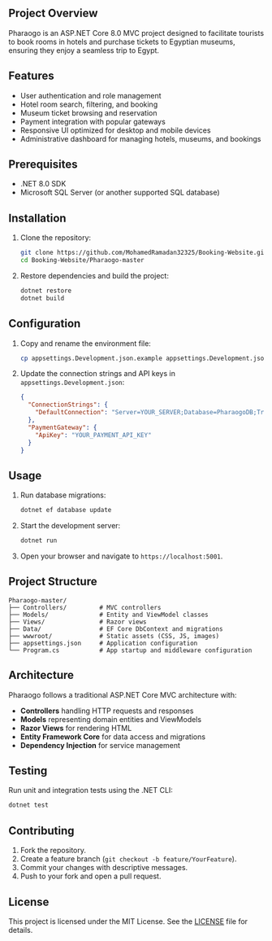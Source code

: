 ## Project Overview

Pharaogo is an ASP.NET Core 8.0 MVC project designed to facilitate tourists to book rooms in hotels and purchase tickets to Egyptian museums, ensuring they enjoy a seamless trip to Egypt.

## Features

* User authentication and role management
* Hotel room search, filtering, and booking
* Museum ticket browsing and reservation
* Payment integration with popular gateways
* Responsive UI optimized for desktop and mobile devices
* Administrative dashboard for managing hotels, museums, and bookings

## Prerequisites

* .NET 8.0 SDK
* Microsoft SQL Server (or another supported SQL database)

## Installation

1. Clone the repository:

   ```bash
   git clone https://github.com/MohamedRamadan32325/Booking-Website.git
   cd Booking-Website/Pharaogo-master
   ```

2. Restore dependencies and build the project:

   ```bash
   dotnet restore
   dotnet build
   ```

## Configuration

1. Copy and rename the environment file:

   ```bash
   cp appsettings.Development.json.example appsettings.Development.json
   ```

2. Update the connection strings and API keys in `appsettings.Development.json`:

   ```json
   {
     "ConnectionStrings": {
       "DefaultConnection": "Server=YOUR_SERVER;Database=PharaogoDB;Trusted_Connection=True;"
     },
     "PaymentGateway": {
       "ApiKey": "YOUR_PAYMENT_API_KEY"
     }
   }
   ```

## Usage

1. Run database migrations:

   ```bash
   dotnet ef database update
   ```

2. Start the development server:

   ```bash
   dotnet run
   ```

3. Open your browser and navigate to `https://localhost:5001`.

## Project Structure

```
Pharaogo-master/
├── Controllers/         # MVC controllers
├── Models/              # Entity and ViewModel classes
├── Views/               # Razor views
├── Data/                # EF Core DbContext and migrations
├── wwwroot/             # Static assets (CSS, JS, images)
├── appsettings.json     # Application configuration
└── Program.cs           # App startup and middleware configuration

```

## Architecture

Pharaogo follows a traditional ASP.NET Core MVC architecture with:

* **Controllers** handling HTTP requests and responses
* **Models** representing domain entities and ViewModels
* **Razor Views** for rendering HTML
* **Entity Framework Core** for data access and migrations
* **Dependency Injection** for service management

## Testing

Run unit and integration tests using the .NET CLI:

```bash
dotnet test
```

## Contributing

1. Fork the repository.
2. Create a feature branch (`git checkout -b feature/YourFeature`).
3. Commit your changes with descriptive messages.
4. Push to your fork and open a pull request.

## License

This project is licensed under the MIT License. See the [LICENSE](LICENSE) file for details.
